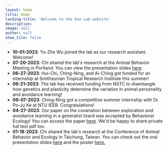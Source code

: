 ```yaml
---
layout: home
title: Home
landing-title: 'Welcome to the Kuo Lab website'
description: 
image: null
author: null
show_tile: false
---
```


<ul>
	<li><b>10-01-2023</b>: Yu-Zhe Wu joined the lab as our research assistant. Welcome!</li>
	<li><b>07-20-2023</b>: Chi shared the lab's research at the Animal Behavior Meeting in Portland. You can view the presentation slides <a href="https://docs.google.com/presentation/d/1Shb1DL0MrrulMTFLBtR9T6c3_bSY-4Y3/edit?usp=share_link&ouid=113049256770468935529&rtpof=true&sd=true"> here</a></li>	
	<li><b>06-27-2023</b>: Hui-Chi, Ching-Ning, and Ai-Ching got funded for an internship at Smithsonian Tropical Research Institute this summer!</li>	
	<li><b>06-21-2023</b>: The lab has received funding from NSTC to disentangle how genetics and plasticity determine the variation in animal personality and avoidance learning!</li>	
	<li><b>06-07-2023</b>: Ching-Ning got a competitive summer internship with Dr. Po-Ju Ke at NTU IEEB. Congratulations!</li> 
	<li><b>04-27-2023</b>: Our paper on the covariation between exploration and avoidance learning in a generalist lizard was accepted by Behavioral Ecology! You can access the paper <a href=" https://doi.org/10.1093/beheco/arad041"> here</a>. We'd be happy to share private full text pdf too.</li>
	<li><b>01-18-2023</b>: Chi shared the lab's research at the Conference of Animal Behavior and Ecology in Taichung, Taiwan. You can check out the oral presentation slides <a href="https://drive.google.com/file/d/1h2cYCAyR-jC5-sbD8-jZO9_TBi5iLTlt/view?usp=share_link"> here</a> and the poster <a href="https://drive.google.com/file/d/1UbDFKNLg3I4QTYRL57BxmBOkauvHde5M/view?usp=share_link"> here.</a> </li>